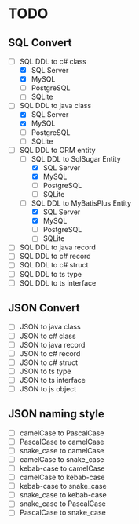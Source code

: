 # TODO

## SQL Convert

- [ ] SQL DDL to c# class
  - [x] SQL Server
  - [x] MySQL
  - [ ] PostgreSQL
  - [ ] SQLite
- [ ] SQL DDL to java class
  - [x] SQL Server
  - [x] MySQL
  - [ ] PostgreSQL
  - [ ] SQLite
- [ ] SQL DDL to ORM entity
  - [ ] SQL DDL to SqlSugar Entity
    - [x] SQL Server
    - [x] MySQL
    - [ ] PostgreSQL
    - [ ] SQLite
  - [ ] SQL DDL to MyBatisPlus Entity
    - [x] SQL Server
    - [x] MySQL
    - [ ] PostgreSQL
    - [ ] SQLite
- [ ] SQL DDL to java record
- [ ] SQL DDL to c# record
- [ ] SQL DDL to c# struct
- [ ] SQL DDL to ts type
- [ ] SQL DDL to ts interface

## JSON Convert

- [ ] JSON to java class
- [ ] JSON to c# class
- [ ] JSON to java record
- [ ] JSON to c# record
- [ ] JSON to c# struct
- [ ] JSON to ts type
- [ ] JSON to ts interface
- [ ] JSON to js object

## JSON naming style

- [ ] camelCase to PascalCase
- [ ] PascalCase to camelCase
- [ ] snake_case to camelCase
- [ ] camelCase to snake_case
- [ ] kebab-case to camelCase
- [ ] camelCase to kebab-case
- [ ] kebab-case to snake_case
- [ ] snake_case to kebab-case
- [ ] snake_case to PascalCase
- [ ] PascalCase to snake_case
